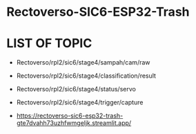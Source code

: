 # Rectoverso-SIC6-ESP32-Trash

# LIST OF TOPIC

- Rectoverso/rpl2/sic6/stage4/sampah/cam/raw
- Rectoverso/rpl2/sic6/stage4/classification/result
- Rectoverso/rpl2/sic6/stage4/status/servo
- Rectoverso/rpl2/sic6/stage4/trigger/capture

- https://rectoverso-sic6-esp32-trash-gte7dvahh73uzhfwmgeljk.streamlit.app/
